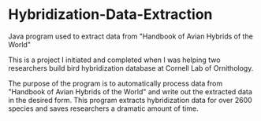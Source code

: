 # Hybridization-Data-Extraction
Java program used to extract data from "Handbook of Avian Hybrids of the World"

This is a project I initiated and completed when I was helping two researchers build bird hybridization database at Cornell Lab of Ornithology.

The purpose of the program is to automatically process data from "Handbook of Avian Hybrids of the World" and write out the extracted data in the desired form. This program extracts hybridization data for over 2600 species and saves researchers a dramatic amount of time.
